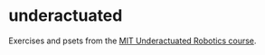 # underactuated
Exercises and psets from the [MIT Underactuated Robotics course](https://underactuated.csail.mit.edu/Spring2024/).
